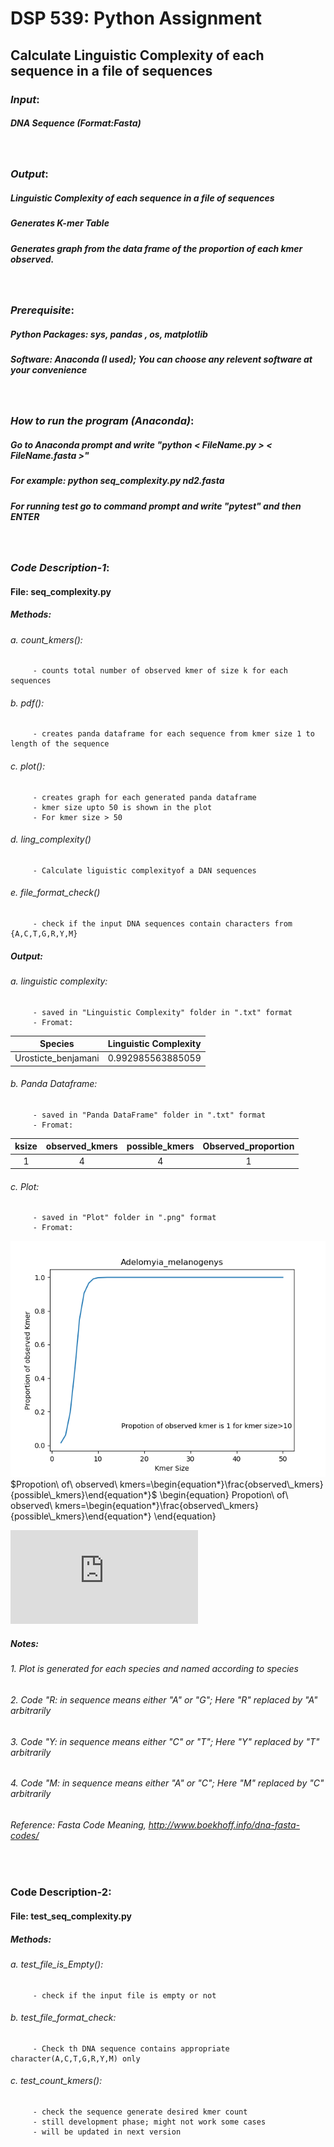 
# DSP 539: Python Assignment
## Calculate Linguistic Complexity of  each sequence in a file of sequences

### _Input_: 
##### DNA Sequence (Format:Fasta)
&nbsp;
### _Output_: 
##### Linguistic Complexity of each sequence in a file of sequences
##### Generates K-mer Table
##### Generates graph from the data frame of the proportion of each kmer observed.

&nbsp;

### _Prerequisite_:
##### Python Packages: sys, pandas , os, matplotlib
##### Software: Anaconda (I used); You can choose any relevent software at your convenience
&nbsp;

### _How to run the program (Anaconda)_:
##### Go to Anaconda prompt and write  "python < FileName.py > < FileName.fasta >"
##### For example: python seq_complexity.py nd2.fasta
##### For running test go to command prompt and write "pytest" and then ENTER
&nbsp;

### _Code Description-1_:
#### File: seq_complexity.py 
##### Methods:
###### a. count_kmers(): 
         - counts total number of observed kmer of size k for each sequences
###### b. pdf(): 
         - creates panda dataframe for each sequence from kmer size 1 to length of the sequence
###### c. plot(): 
         - creates graph for each generated panda dataframe 
         - kmer size upto 50 is shown in the plot
         - For kmer size > 50 
###### d. ling_complexity()
         - Calculate liguistic complexityof a DAN sequences
###### e. file_format_check()
         - check if the input DNA sequences contain characters from {A,C,T,G,R,Y,M}
##### Output: 
###### a. linguistic complexity:
         - saved in "Linguistic Complexity" folder in ".txt" format
         - Fromat:          
|      Species      |Linguistic Complexity |
|:-----------------:|:--------------------:|
|Urosticte_benjamani|  0.992985563885059   |

###### b. Panda Dataframe:
         - saved in "Panda DataFrame" folder in ".txt" format
         - Fromat:          
|ksize|observed_kmers|possible_kmers|Observed_proportion |
|:---:|:------------:|:------------:|:------------------:|
|  1  |       4      |      4       |         1          |

###### c. Plot:
         - saved in "Plot" folder in ".png" format
         - Fromat:          

<img src="Plot/Adelomyia_melanogenys.png">
$Propotion\ of\ observed\ kmers=\begin{equation*}\frac{observed\_kmers}{possible\_kmers}\end{equation*}$
\begin{equation}
Propotion\ of\ observed\ kmers=\begin{equation*}\frac{observed\_kmers}{possible\_kmers}\end{equation*}
\end{equation}

![\Large Propotion\ of\ observed\ kmers=\frac{observed\_kmers}{possible\_kmers}](https://latex.codecogs.com/svg.latex?x%3D%5Cfrac%7B-b%5Cpm%5Csqrt%7Bb%5E2-4ac%7D%7D%7B2a%7D)

##### Notes:
###### 1. Plot is generated for each species and named according to species
###### 2. Code "R: in sequence means either "A" or "G"; Here "R" replaced by "A" arbitrarily
###### 3. Code "Y: in sequence means either "C" or "T"; Here "Y" replaced by "T" arbitrarily
###### 4. Code "M: in sequence means either "A" or "C"; Here "M" replaced by "C" arbitrarily
###### Reference: Fasta Code Meaning, <http://www.boekhoff.info/dna-fasta-codes/>
&nbsp;

### Code Description-2:
#### File: test_seq_complexity.py 
##### Methods:
###### a. test_file_is_Empty(): 
         - check if the input file is empty or not 
###### b. test_file_format_check: 
         - Check th DNA sequence contains appropriate character(A,C,T,G,R,Y,M) only
###### c. test_count_kmers(): 
         - check the sequence generate desired kmer count 
         - still development phase; might not work some cases
         - will be updated in next version

